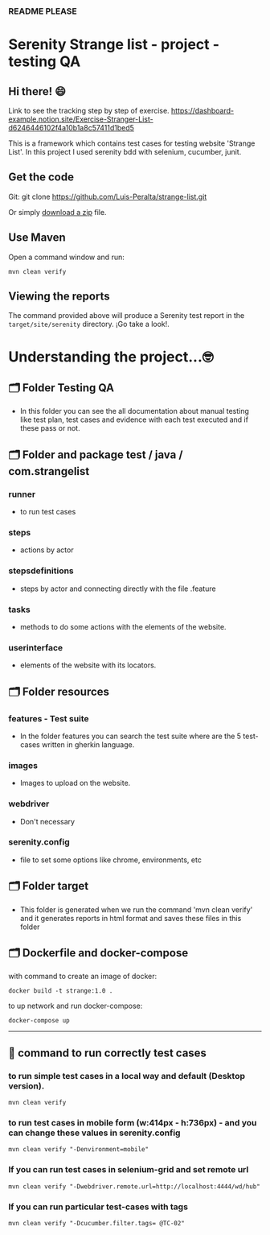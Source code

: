 ### README PLEASE
# Serenity Strange list - project - testing QA
## Hi there! 😄

Link to see the tracking step by step of exercise.
https://dashboard-example.notion.site/Exercise-Stranger-List-d6246446102f4a10b1a8c57411d1bed5

This is a framework which contains test cases for testing website 'Strange List'.
In this project I used serenity bdd with selenium, cucumber, junit.

## Get the code

Git:
    git clone https://github.com/Luis-Peralta/strange-list.git

Or simply [download a zip](https://github.com/Luis-Peralta/strange-list.git) file.

## Use Maven
Open a command window and run:

    mvn clean verify

## Viewing the reports

The command provided above will produce a Serenity test report in the `target/site/serenity` directory. ¡Go take a look!.

# Understanding the project...🤓
## 🗂 Folder Testing QA
- In this folder you can see the all documentation about manual testing like test plan, test cases and evidence with each test executed and if these pass or not.

## 🗂 Folder and package test / java / com.strangelist
### runner
- to run test cases
### steps
- actions by actor
### stepsdefinitions
- steps by actor and connecting directly with the file .feature
### tasks
- methods to do some actions with the elements of the website.
### userinterface
- elements of the website with its locators.

## 🗂 Folder resources
### features - Test suite
- In the folder features you can search the test suite where are the 5 test-cases written in gherkin language.
### images
- Images to upload on the website.
### webdriver
- Don't necessary 
### serenity.config
- file to set some options like chrome, environments, etc

## 🗂 Folder target
- This folder is generated when we run the command 'mvn clean verify' and it generates reports in html format and saves these files in this folder

## 🗂 Dockerfile and docker-compose 
with command to create an image of docker:

    docker build -t strange:1.0 .
to up network and run docker-compose:

    docker-compose up

--------------
## 📑 command to run correctly test cases
### to run simple test cases in a local way and default (Desktop version).
    mvn clean verify
### to run test cases in mobile form (w:414px - h:736px) - and you can change these values in serenity.config
    mvn clean verify "-Denvironment=mobile"
### If you can run test cases in selenium-grid and set remote url
    mvn clean verify "-Dwebdriver.remote.url=http://localhost:4444/wd/hub"
### If you can run particular test-cases with tags
    mvn clean verify "-Dcucumber.filter.tags= @TC-02"


